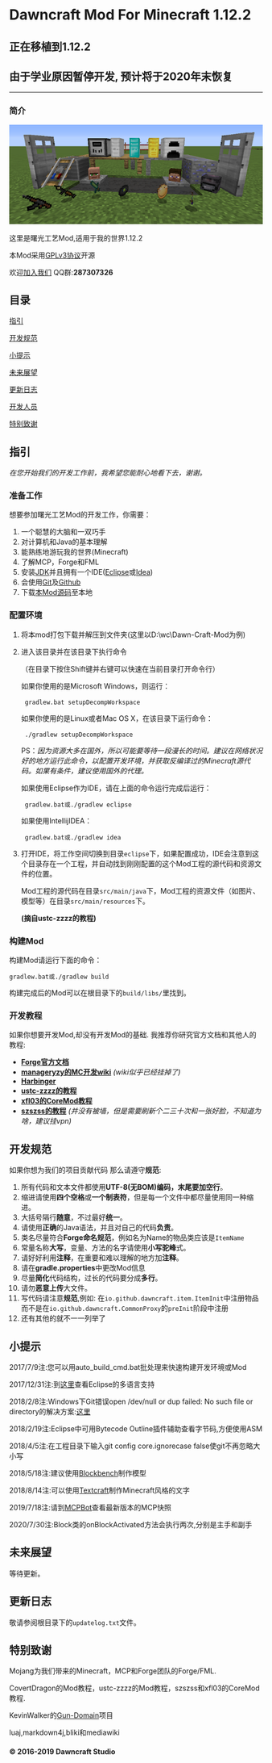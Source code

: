 # Dawncraft Mod For Minecraft 1.12.2
## 正在移植到1.12.2
## 由于学业原因暂停开发, 预计将于2020年末恢复

----------

### 简介

![dawncraft](/docs/title.png)

这里是曙光工艺Mod,适用于我的世界1.12.2

本Mod采用[GPLv3协议](https://github.com/Dawncraft/Dawncraft-Mod/blob/master/LICENSE)开源

欢迎[加入我们](http://shang.qq.com/wpa/qunwpa?idkey=61928f37c251f45b49f652efc2d90857f24b38b2d5d69859c8d3ae6241479a02) QQ群:**287307326**

## 目录

[指引](#指引)

[开发规范](#开发规范)

[小提示](#小提示)

[未来展望](#未来展望)

[更新日志](#更新日志)

[开发人员](#开发人员)

[特别致谢](#特别致谢)

## 指引

*在您开始我们的开发工作前，我希望您能耐心地看下去，谢谢。*

### 准备工作

想要参加曙光工艺Mod的开发工作，你需要：

1. 一个聪慧的大脑和一双巧手
2. 对计算机和Java的基本理解
3. 能熟练地游玩我的世界(Minecraft)
4. 了解MCP，Forge和FML
3. 安装[JDK](http://www.oracle.com/technetwork/java/javase/downloads/index.html)并且拥有一个IDE([Eclipse](http://www.eclipse.org/)或[Idea](https://www.jetbrains.com/idea/))
4. 会使用[Git](https://git-scm.com/)及[Github](https://github.com/)
5. 下载[本Mod源码](https://github.com/Dawncraft/Dawncraft-Mod/archive/master.zip)至本地

### 配置环境

1. 将本mod打包下载并解压到文件夹(这里以D:\wc\Dawn-Craft-Mod为例)

2. 进入该目录并在该目录下执行命令
   
    （在目录下按住Shift键并右键可以快速在当前目录打开命令行）

    如果你使用的是Microsoft Windows，则运行：

	    gradlew.bat setupDecompWorkspace

    如果你使用的是Linux或者Mac OS X，在该目录下运行命令：

	    ./gradlew setupDecompWorkspace

    PS：*因为资源大多在国外，所以可能要等待一段漫长的时间。建议在网络状况好的地方运行此命令，以配置开发环境，并获取反编译过的Minecraft源代码。如果有条件，建议使用国外的代理。*

    如果使用Eclipse作为IDE，请在上面的命令运行完成后运行：

	    gradlew.bat或./gradlew eclipse

    如果使用IntellijIDEA：

	    gradlew.bat或./gradlew idea

3. 打开IDE，将工作空间切换到目录`eclipse`下，如果配置成功，IDE会注意到这个目录存在一个工程，并自动找到刚刚配置的这个Mod工程的源代码和资源文件的位置。

    Mod工程的源代码在目录`src/main/java`下，Mod工程的资源文件（如图片、模型等）在目录`src/main/resources`下。

    **(摘自ustc-zzzz的教程)**

### 构建Mod

构建Mod请运行下面的命令：

	gradlew.bat或./gradlew build

构建完成后的Mod可以在根目录下的`build/libs/`里找到。

### 开发教程

如果你想要开发Mod,却没有开发Mod的基础.
我推荐你研究官方文档和其他人的教程:

* [**Forge官方文档**](http://mcforge-cn.readthedocs.io/zh/latest/)
* [**manageryzy的MC开发wiki**](https://mcdev-wiki.org/)
*(wiki似乎已经挂掉了)*
* [**Harbinger**](https://harbinger.covertdragon.team/)
* [**ustc-zzzz的教程**](https://ustc-zzzz.gitbooks.io/fmltutor/content/)
* [**xfl03的CoreMod教程**](https://xfl03.gitbook.io/coremodtutor/)
* [**szszss的教程**](http://blog.hakugyokurou.net/?page_id=126)
*(并没有被墙，但是需要刷新个二三十次和一张好脸，不知道为啥，建议挂vpn)*

## 开发规范

如果你想为我们的项目贡献代码
那么请遵守**规范**:

1. 所有代码和文本文件都使用**UTF-8(无BOM)**编码，末尾要加**空行**。
2. 缩进请使用**四个空格**或**一个制表符**，但是每一个文件中都尽量使用同一种缩进。
3. 大括号隔行**随意**，不过最好**统一**。
4. 请使用**正确**的Java语法，并且对自己的代码**负责**。
5. 类名尽量符合**Forge命名规范**，例如名为Name的物品类应该是`ItemName`
6. 常量名称**大写**，变量、方法的名字请使用**小写驼峰**式。
7. 请好好利用**注释**，在重要和难以理解的地方加**注释**。
8. 请在**gradle.properties**中更改Mod信息
9. 尽量**简化**代码结构，过长的代码要分成**多行**。
10. 请勿**恶意上传**大文件。
11. 写代码请注意**规范**,例如:
    在`io.github.dawncraft.item.ItemInit`中注册物品
    而不是在`io.github.dawncraft.CommonProxy`的`preInit`阶段中注册
12. 还有其他的就不一一列举了

## 小提示

2017/7/9注:您可以用auto_build_cmd.bat批处理来快速构建开发环境或Mod

2017/12/31注:到[这里](http://www.eclipse.org/babel/downloads.php)查看Eclipse的多语言支持

2018/2/8注:Windows下Git错误open /dev/null or dup failed: No such file or directory的解决方案:[这里](http://servicedefaults.com/10/null/)

2018/2/19注:Eclipse中可用Bytecode Outline插件辅助查看字节码,方便使用ASM

2018/4/5注:在工程目录下输入git config core.ignorecase false使git不再忽略大小写

2018/5/18注:建议使用[Blockbench](http://blockbench.net/)制作模型

2018/8/14注:可以使用[Textcraft](https://textcraft.net/)制作Minecraft风格的文字

2019/7/18注:请到[MCPBot](http://export.mcpbot.bspk.rs/)查看最新版本的MCP快照

2020/7/30注:Block类的onBlockActivated方法会执行两次,分别是主手和副手

## 未来展望

等待更新。

## 更新日志

敬请参阅根目录下的`updatelog.txt`文件。

## 特别致谢

Mojang为我们带来的Minecraft，MCP和Forge团队的Forge/FML.

CovertDragon的Mod教程，ustc-zzzz的Mod教程，szszss和xfl03的CoreMod教程.

KevinWalker的[Gun-Domain](https://coding.net/u/KevinWalker/p/Gun-Domain/git)项目

luaj,markdown4j,bliki和mediawiki

#### &copy; 2016-2019 Dawncraft Studio ####

